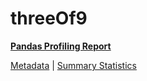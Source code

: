 # threeOf9

[**Pandas Profiling Report**](https://epistasislab.github.io/penn-ml-benchmarks/profile/threeOf9.html)

[Metadata](metadata.yaml) | [Summary Statistics](summary_stats.tsv)

